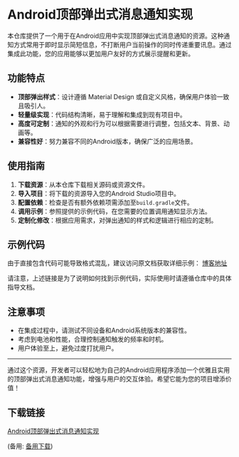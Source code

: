 # Android顶部弹出式消息通知实现

本仓库提供了一个用于在Android应用中实现顶部弹出式消息通知的资源。这种通知方式常用于即时显示简短信息，不打断用户当前操作的同时传递重要讯息。通过集成此功能，您的应用能够以更加用户友好的方式展示提醒和更新。

## 功能特点

- **顶部弹出样式**：设计遵循 Material Design 或自定义风格，确保用户体验一致且吸引人。
- **轻量级实现**：代码结构清晰，易于理解和集成到现有项目中。
- **高度可定制**：通知的外观和行为可以根据需要进行调整，包括文本、背景、动画等。
- **兼容性好**：努力兼容不同的Android版本，确保广泛的应用场景。

## 使用指南

1. **下载资源**：从本仓库下载相关源码或资源文件。
2. **导入项目**：将下载的资源导入您的Android Studio项目中。
3. **配置依赖**：检查是否有额外依赖项需添加至`build.gradle`文件。
4. **调用示例**：参照提供的示例代码，在您需要的位置调用通知显示方法。
5. **定制化修改**：根据应用需求，对弹出通知的样式和逻辑进行相应的定制。

## 示例代码

由于直接包含代码可能导致格式混乱，建议访问原文档获取详细示例：
[博客地址](https://blog.csdn.net/zhifanxu/article/details/131382017)

请注意，上述链接是为了说明如何找到示例代码，实际使用时请遵循仓库中的具体指导文档。

## 注意事项

- 在集成过程中，请测试不同设备和Android系统版本的兼容性。
- 考虑到电池和性能，合理控制通知触发的频率和时机。
- 用户体验至上，避免过度打扰用户。

---

通过这个资源，开发者可以轻松地为自己的Android应用程序添加一个优雅且实用的顶部弹出式消息通知功能，增强与用户的交互体验。希望它能为您的项目增添价值！

## 下载链接
[Android顶部弹出式消息通知实现](https://pan.quark.cn/s/327882a8b535) 

(备用: [备用下载](https://pan.baidu.com/s/1ezooxvsGYUet9ne2flHWMg?pwd=1234))

